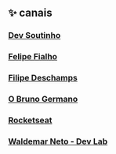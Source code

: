 ## :sparkles: canais

### [Dev Soutinho](https://www.youtube.com/channel/UCzR2u5RWXWjUh7CwLSvbitA)
### [Felipe Fialho](https://www.youtube.com/channel/UCHf-3DHd-VYn7HmddjfBj0A)
### [Filipe Deschamps](https://www.youtube.com/channel/UCU5JicSrEM5A63jkJ2QvGYw)
### [O Bruno Germano](https://www.youtube.com/channel/UCBWbWViVqDHckknir8PIIdg)
### [Rocketseat](https://www.youtube.com/channel/UCSfwM5u0Kce6Cce8_S72olg)
### [Waldemar Neto - Dev Lab](https://www.youtube.com/channel/UCqmJGTdcMIRXOZuukHZ8TqA)
